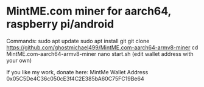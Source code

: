 # MintME.com miner for aarch64, raspberry pi/android


Commands:
sudo apt update
sudo apt install git
git clone https://github.com/ghostmichael499/MintME.com-aarch64-armv8-miner
cd MintME.com-aarch64-armv8-miner
nano start.sh (edit wallet address with your own)

If you like my work, donate here:
MintMe Wallet Address 
0x05C5De4C36c050cE3f4C2E385bA60C75FC19Be64
